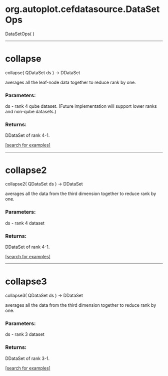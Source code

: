# org.autoplot.cefdatasource.DataSetOps
DataSetOps( )


***
<a name="collapse"></a>
# collapse
collapse( QDataSet ds ) &rarr; DDataSet

averages all the leaf-node data together to reduce rank by one.

### Parameters:
ds - rank 4 qube dataset.  (Future implementation will support lower ranks and non-qube datasets.)

### Returns:
DDataSet of rank 4-1.

<a href="https://github.com/autoplot/dev/search?q=collapse&unscoped_q=collapse">[search for examples]</a>

***
<a name="collapse2"></a>
# collapse2
collapse2( QDataSet ds ) &rarr; DDataSet

averages all the data from the third dimension together to reduce rank by one.

### Parameters:
ds - rank 4 dataset

### Returns:
DDataSet of rank 4-1.

<a href="https://github.com/autoplot/dev/search?q=collapse2&unscoped_q=collapse2">[search for examples]</a>

***
<a name="collapse3"></a>
# collapse3
collapse3( QDataSet ds ) &rarr; DDataSet

averages all the data from the third dimension together to reduce rank by one.

### Parameters:
ds - rank 3 dataset

### Returns:
DDataSet of rank 3-1.

<a href="https://github.com/autoplot/dev/search?q=collapse3&unscoped_q=collapse3">[search for examples]</a>

